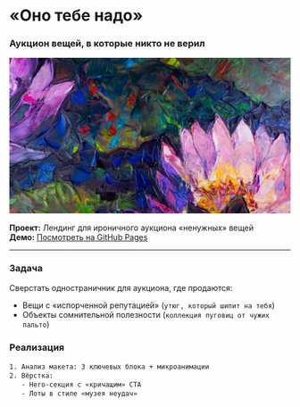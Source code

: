 # «Оно тебе надо»  
### Аукцион вещей, в которые никто не верил  

![Обложка](/images/cover.jpg)  

**Проект:** Лендинг для ироничного аукциона «ненужных» вещей  
**Демо:** [Посмотреть на GitHub Pages](https://berriestime.github.io/ono-tebe-nado-fd/)

---

### Задача  
Сверстать одностраничник для аукциона, где продаются:  
- Вещи с «испорченной репутацией» (`утюг, который шипит на тебя`)  
- Объекты сомнительной полезности (`коллекция пуговиц от чужих пальто`)  

### Реализация  
```plaintext
1. Анализ макета: 3 ключевых блока + микроанимации  
2. Вёрстка:  
   - Hero-секция с «кричащим» CTA  
   - Лоты в стиле «музея неудач»
```